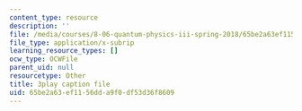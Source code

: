 ```yaml
---
content_type: resource
description: ''
file: /media/courses/8-06-quantum-physics-iii-spring-2018/65be2a63ef1156dda9f0df53d36f8609_Kk7cc15gWF8.srt
file_type: application/x-subrip
learning_resource_types: []
ocw_type: OCWFile
parent_uid: null
resourcetype: Other
title: 3play caption file
uid: 65be2a63-ef11-56dd-a9f0-df53d36f8609
---
```

